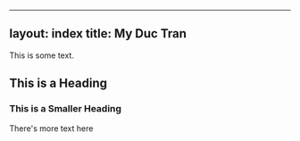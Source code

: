 
---
layout: index
title: My Duc Tran 
---

This is some text.

## This is a Heading

### This is a Smaller Heading

There's more text here
